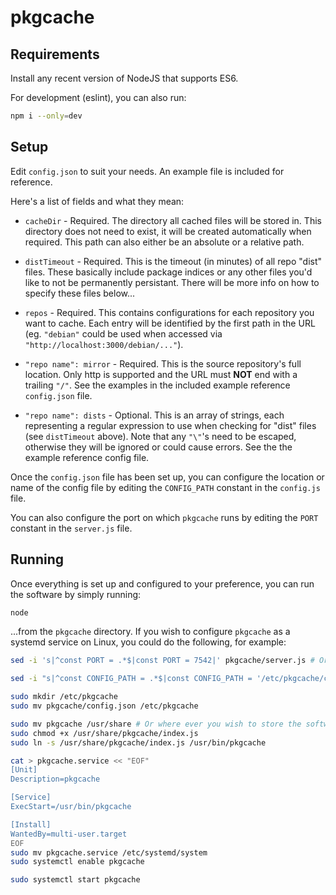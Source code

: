 # pkgcache

## Requirements

Install any recent version of NodeJS that supports ES6.

For development (eslint), you can also run:

```bash
npm i --only=dev
```

## Setup

Edit `config.json` to suit your needs. An example file is included for reference.

Here's a list of fields and what they mean:

* `cacheDir` - Required. The directory all cached files will be stored in. This directory does not need to exist, it will be created automatically when required. This path can also either be an absolute or a relative path.

* `distTimeout` - Required. This is the timeout (in minutes) of all repo "dist" files. These basically include package indices or any other files you'd like to not be permanently persistant. There will be more info on how to specify these files below...

* `repos` - Required. This contains configurations for each repository you want to cache. Each entry will be identified by the first path in the URL (eg. `"debian"` could be used when accessed via `"http://localhost:3000/debian/..."`).

* `"repo name": mirror` - Required. This is the source repository's full location. Only http is supported and the URL must **NOT** end with a trailing `"/"`. See the examples in the included example reference `config.json` file.

* `"repo name": dists` - Optional. This is an array of strings, each representing a regular expression to use when checking for "dist" files (see `distTimeout` above). Note that any `"\"`'s need to be escaped, otherwise they will be ignored or could cause errors. See the the example reference config file.

Once the `config.json` file has been set up, you can configure the location or name of the config file by editing the `CONFIG_PATH` constant in the `config.js` file.

You can also configure the port on which `pkgcache` runs by editing the `PORT` constant in the `server.js` file.

## Running

Once everything is set up and configured to your preference, you can run the software by simply running:

```bash
node
```

...from the `pkgcache` directory. If you wish to configure `pkgcache` as a systemd service on Linux, you could do the following, for example:

```bash
sed -i 's|^const PORT = .*$|const PORT = 7542|' pkgcache/server.js # Or which ever port you wish to use...

sed -i "s|^const CONFIG_PATH = .*$|const CONFIG_PATH = '/etc/pkgcache/config.json'|" pkgcache/config.js # Or which ever location you wish to store the config file...

sudo mkdir /etc/pkgcache
sudo mv pkgcache/config.json /etc/pkgcache

sudo mv pkgcache /usr/share # Or where ever you wish to store the software...
sudo chmod +x /usr/share/pkgcache/index.js
sudo ln -s /usr/share/pkgcache/index.js /usr/bin/pkgcache

cat > pkgcache.service << "EOF"
[Unit]
Description=pkgcache

[Service]
ExecStart=/usr/bin/pkgcache

[Install]
WantedBy=multi-user.target
EOF
sudo mv pkgcache.service /etc/systemd/system
sudo systemctl enable pkgcache

sudo systemctl start pkgcache
```
